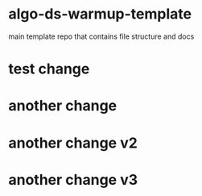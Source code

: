 # algo-ds-warmup-template
main template repo that contains file structure and docs
# test change
# another change
# another change v2
# another change v3
